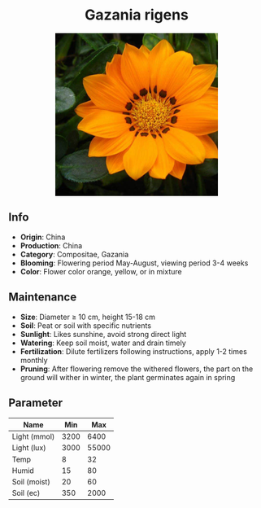 <h1 align='center'>Gazania rigens</h1>
<p align="center">
    <img 
        align='center'
        width='320'
        src="../images/gazania rigens.png" 
        alt='Gazania rigens' />
</p>

## Info

 - **Origin**: China
 - **Production**: China
 - **Category**: Compositae, Gazania
 - **Blooming**: Flowering period May-August, viewing period 3-4 weeks
 - **Color**: Flower color orange, yellow, or in mixture

## Maintenance

 - **Size**: Diameter ≥ 10 cm, height 15-18 cm
 - **Soil**: Peat or soil with specific nutrients
 - **Sunlight**: Likes sunshine, avoid strong direct light
 - **Watering**: Keep soil moist, water and drain timely
 - **Fertilization**: Dilute fertilizers following instructions, apply 1-2 times monthly
 - **Pruning**: After flowering remove the withered flowers, the part on the ground will wither in winter, the plant germinates again in spring

## Parameter

| Name         | Min  | Max   |
|--------------|------|-------|
| Light (mmol) | 3200 | 6400  |
| Light (lux)  | 3000 | 55000 |
| Temp         | 8    | 32    |
| Humid        | 15   | 80    |
| Soil (moist) | 20   | 60    |
| Soil (ec)    | 350  | 2000  |